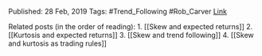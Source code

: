 
Published: 28 Feb, 2019
Tags: #Trend_Following #Rob_Carver 
[Link](https://qoppac.blogspot.com/2019/02/skew-and-trend-following.html)

Related posts (in the order of reading):
	1. [[Skew and expected returns]]
	2. [[Kurtosis and expected returns]]
	3. [[Skew and trend following]]
	4. [[Skew and kurtosis as trading rules]]
